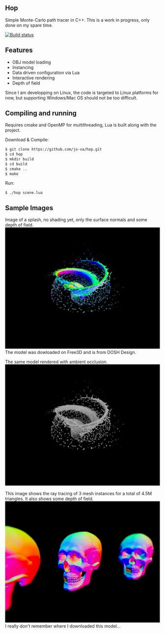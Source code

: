 ## Hop

Simple Monte-Carlo path tracer in C++.
This is a work in progress, only done on my spare time.

[![Build status](https://travis-ci.org/jo-va/hop.svg?branch=master)](https://travis-ci.org/jo-va/hop)

## Features
- OBJ model loading
- Instancing
- Data driven configuration via Lua
- Interactive rendering
- Depth of field

Since I am developping on Linux, the code is targeted to Linux platforms for now, but supporting Windows/Mac OS should not be too difficult.

## Compiling and running
Requires cmake and OpenMP for multithreading, Lua is built along with the project.

Download & Compile:
```
$ git clone https://github.com/jo-va/hop.git
$ cd hop
$ mkdir build
$ cd build
$ cmake ..
$ make
```

Run:
```
$ ./hop scene.lua
```

## Sample Images

Image of a splash, no shading yet, only the surface normals and some depth of field.
![Splash](doc/images/splash.png?raw=true "Splash")
The model was dowloaded on Free3D and is from DOSH Design.

The same model rendered with ambient occlusion.
![Splash AO](doc/images/splash_ao.png?raw=true "Splash AO")

This image shows the ray tracing of 3 mesh instances for a total of 4.5M triangles. It also shows some depth of field.
![Skull](doc/images/skull.png?raw=true "Skull")
I really don't remember where I downloaded this model...


